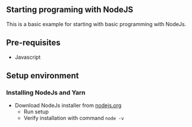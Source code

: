 ## Starting programing with NodeJS

This is a basic example for starting with basic programming with NodeJs.

## Pre-requisites
* Javascript


## Setup environment

### Installing NodeJs and Yarn
* Download NodeJs installer from [nodejs.org](https://nodejs.org/en/download)
  * Run setup
  * Verify installation with command `node -v`
